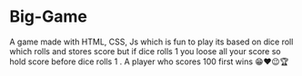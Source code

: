 # Big-Game
A game made with HTML, CSS, Js which is fun to play its based on dice roll which rolls and stores score but if dice rolls 1 you loose all your score so hold score before dice rolls 1 . A player who scores 100 first wins 😁❤😉🏆
